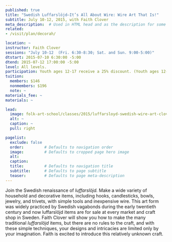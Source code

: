 ```yaml
---
published: true
title: "Swedish Luffarslöjd—It’s All About Wire: Wire Art That Is!"
subtitle: July 10-12, 2015, with Faith Clover 
meta_description:  # Used in HTML head and as the description for some search engines
related:
- /visit/plan/decorah/

location: ~
instructor: Faith Clover 
sessions: "July 10-12  (Fri. 6:30-8:30; Sat. and Sun. 9:00-5:00)"
dtstart: 2015-07-10 6:30:00 -5:00
dtend: 2015-07-12 17:00:00 -5:00
level: All levels.  
participation: Youth ages 12-17 receive a 25% discount. (Youth ages 12-15 must be accompanied by an adult.)
tuition:
  members: $146
  nonmembers: $196
  note: ~
materials_fee: ~
materials: ~ 

lead:
  image: folk-art-school/classes/2015/luffarsloyd-swedish-wire-art-clover.jpg
  alt: ~
  caption: ~
  pull: right

pagelist:
  exclude: false
  order:         # Defaults to navigation order  
  image:         # Defaults to cropped page hero image
  alt:
  caption:
  title:         # Defaults to navigation title
  subtitle:      # Defaults to page subtitle
  teaser:        # Defaults to page meta-description 
---
```

Join the Swedish renaissance of _luffarslöjd._ Make a wide variety of household and decorative items, including hooks, candlesticks, bowls, jewelry, and trivets, with simple tools and inexpensive wire. This art form was widely practiced by Swedish vagabonds during the early twentieth century and now luffarslöjd items are for sale at every market and craft shop in Sweden. Faith Clover will show you how to make the many traditional _luffarslöjd_ items, but there are no rules to the craft, and with these simple techniques, your designs and intricacies are limited only by your imagination. Faith is excited to introduce this relatively unknown craft.